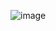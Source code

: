 ![image](https://user-images.githubusercontent.com/49785969/125318348-c1c32500-e307-11eb-8314-28b7ca8476fc.png)
